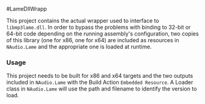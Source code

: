 #LameDllWrapp

This project contains the actual wrapper used to interface to `libmp3lame.dll`.  In order to bypass the problems with binding to 32-bit or 64-bit code depending on the running assembly's configuration, two copies of this library (one for x86, one for x64) are included as resources in `NAudio.Lame` and the appropriate one is loaded at runtime.

### Usage

This project needs to be built for x86 and x64 targets and the two outputs included in `NAudio.Lame` with the Build Action `Embedded Resource`.  A Loader class in `NAudio.Lame` will use the path and filename to identify the version to load.


